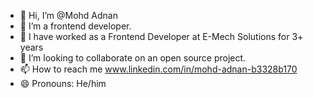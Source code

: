 - 👋 Hi, I’m @Mohd Adnan
- 👀 I’m a frontend developer.
- 🌱 I have worked as a Frontend Developer at E-Mech Solutions for 3+ years
- 💞️ I’m looking to collaborate on an open source project.
- 📫 How to reach me www.linkedin.com/in/mohd-adnan-b3328b170
- 😄 Pronouns: He/him


<!---
MohdAdn/MohdAdn is a ✨ special ✨ repository because its `README.md` (this file) appears on your GitHub profile.
You can click the Preview link to take a look at your changes.
--->
